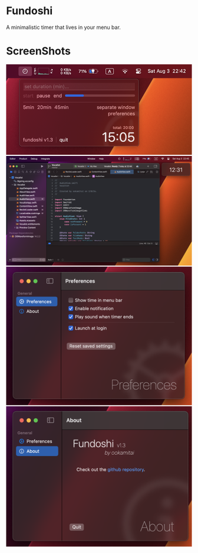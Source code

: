 # Fundoshi
A minimalistic timer that lives in your menu bar.

# ScreenShots
![1](images/1.png)
![2](images/2.png)
![3](images/3.png)
![4](images/4.png)